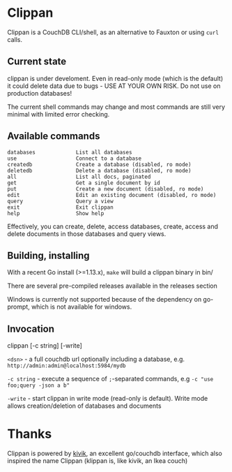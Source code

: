 # Clippan

Clippan is a CouchDB CLI/shell, as an alternative to Fauxton or using `curl` calls.

## Current state

clippan is under develoment. Even in read-only mode (which is the default) it could delete data due to bugs - USE AT YOUR OWN RISK. Do not use on production databases!

The current shell commands may change and most commands are still very minimal with limited error checking.

## Available commands

```
databases             List all databases 
use                   Connect to a database 
createdb              Create a database (disabled, ro mode)
deletedb              Delete a database (disabled, ro mode)
all                   List all docs, paginated 
get                   Get a single document by id 
put                   Create a new document (disabled, ro mode)
edit                  Edit an existing document (disabled, ro mode)
query                 Query a view 
exit                  Exit clippan 
help                  Show help 
```

Effectively, you can create, delete, access databases, create, access and delete documents
in those databases and query views.

## Building, installing

With a recent Go install (>=1.13.x), `make` will build a clippan binary in bin/

There are several pre-compiled releases available in the releases section

Windows is currently not supported because of the dependency on go-prompt, which is not available for windows.

## Invocation

clippan <dsn> [-c string] [-write]

`<dsn>` - a full couchdb url optionally including a database, e.g. `http://admin:admin@localhost:5984/mydb`

`-c string` - execute a sequence of `;`-separated commands, e.g `-c "use foo;query -json a b"`

`-write` - start clippan in write mode (read-only is default). Write mode allows creation/deletion of databases and documents

# Thanks

Clippan is powered by [kivik](https://github.com/go-kivik/kivik), an excellent go/couchdb interface, which also inspired the name Clippan (klippan is, like kivik, an Ikea couch)

